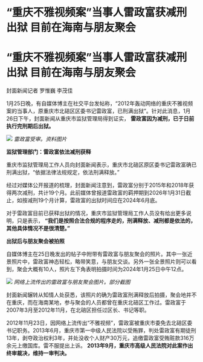 # “重庆不雅视频案”当事人雷政富获减刑出狱 目前在海南与朋友聚会

# “重庆不雅视频案”当事人雷政富获减刑出狱 目前在海南与朋友聚会

封面新闻记者 罗惟巍 李茂佳

1月25日晚，有自媒体博主在社交平台发帖称，“2012年轰动网络的重庆不雅视频案的当事人，原重庆市北碚区区委书记雷政富，已刑满出狱”。针对此消息，1月26日下午，封面新闻从重庆市监狱管理局得到证实，
**雷政富因为减刑，已于日前执行完刑期后出狱。**

![](https://inews.gtimg.com/om_bt/OUSNkw510DmpGCHFHsxvTCiUeX6c-Lya4czcgKbBfSJZkAA/1000)
_雷政富受审。资料图片_

**监狱管理部门：雷政富依法减刑获释**

重庆市监狱管理局工作人员向封面新闻表示，重庆市北碚区原区委书记雷政富确已刑满出狱，“依据法律法规规定，依法刑满释放。”

经过对媒体公开报道的梳理，封面新闻注意到，雷政富分别于2015年和2018年获得两次减刑，共计19个月。此前媒体曾报道雷政富的羁押期到2026年1月31日截止，如按减刑19个月计算，雷政富的出狱时间应在2024年6月底。

对于雷政富目前已获释出狱的情况，重庆市监狱管理局工作人员没有给出更多说明，只是表示，
**“我们是按照合法合规的程序走的，刑满释放、减刑都是依法的，其他具体情况不是很清楚。”**

**出狱后与朋友聚会被拍照**

自媒体博主在25日晚发出的帖子中附带有雷政富与朋友聚会的照片。其中一张近景照片中，雷政富神态轻松，略带笑意，与朋友交谈。另外一张全景照片则可以看到，聚会大概有10人，照片左下角表明拍摄时间为2024年1月25日中午12点。

![](https://inews.gtimg.com/om_bt/OUI75NfmU8g3R5dXD0DcDjocA7FrReAo0ioW0gwJ5y8j4AA/1000)
_网络上流传出的雷政富与朋友聚会图片。部分截图_

封面新闻辗转从知情人处获悉，该照片的确为雷政富刑满释放后拍摄，聚会地并不在重庆，而在海南某地，参与聚会的人员都曾在重庆北碚区工作过。雷政富于2007年3月至2012年11月，在北碚区担任过区长、书记等职。

2012年11月23日，因网络上流传出“不雅视频”，雷政富被重庆市委免去北碚区委书记职务。2013年6月，重庆市第一中级人民法院以受贿罪，判处雷政富有期徒刑13年，剥夺政治权利3年，并处没收个人财产30万元，追缴雷政富受贿赃款316万余元上缴国库。雷不服提出上诉。
**2013年9月，重庆市高级人民法院对此案作出终审裁决，维持一审判决。**

